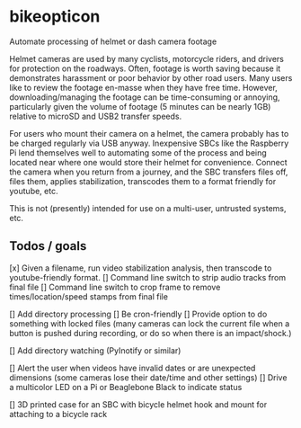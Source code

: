 # bikeopticon
Automate processing of helmet or dash camera footage

Helmet cameras are used by many cyclists, motorcycle riders, and drivers for protection on the roadways. Often, footage is worth saving because it demonstrates harassment or poor behavior by other road users. Many users like to review the footage en-masse when they have free time. However, downloading/managing the footage can be time-consuming or annoying, particularly given the volume of footage (5 minutes can be nearly 1GB) relative to microSD and USB2 transfer speeds.

For users who mount their camera on a helmet, the camera probably has to be charged regularly via USB anyway. Inexpensive SBCs like the Raspberry Pi lend themselves well to automating some of the process and being located near where one would store their helmet for convenience. Connect the camera when you return from a journey, and the SBC transfers files off, files them, applies stabilization, transcodes them to a format friendly for youtube, etc.

This is not (presently) intended for use on a multi-user, untrusted systems, etc.

## Todos / goals

[x] Given a filename, run video stabilization analysis, then transcode to youtube-friendly format.
[] Command line switch to strip audio tracks from final file
[] Command line switch to crop frame to remove times/location/speed stamps from final file


[] Add directory processing
[] Be cron-friendly
[] Provide option to do something with locked files (many cameras can lock the current file when a button is pushed during recording, or do so when there is an impact/shock.)

[] Add directory watching (PyInotify or similar)

[] Alert the user when videos have invalid dates or are unexpected dimensions (some cameras lose their date/time and other settings)
[] Drive a multicolor LED on a Pi or Beaglebone Black to indicate status

[] 3D printed case for an SBC with bicycle helmet hook and mount for attaching to a bicycle rack
